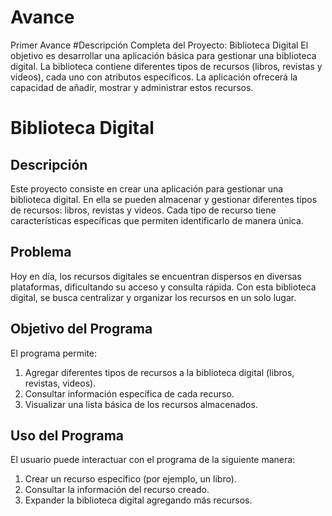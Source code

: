 # Avance
Primer Avance
#Descripción Completa del Proyecto: Biblioteca Digital
El objetivo es desarrollar una aplicación básica para gestionar una biblioteca digital. La biblioteca contiene diferentes tipos de recursos (libros, revistas y videos), cada uno con atributos específicos. La aplicación ofrecerá la capacidad de añadir, mostrar y administrar estos recursos.

# Biblioteca Digital

## Descripción
Este proyecto consiste en crear una aplicación para gestionar una biblioteca digital. En ella se pueden almacenar y gestionar diferentes tipos de recursos: libros, revistas y videos. Cada tipo de recurso tiene características específicas que permiten identificarlo de manera única.

## Problema
Hoy en día, los recursos digitales se encuentran dispersos en diversas plataformas, dificultando su acceso y consulta rápida. Con esta biblioteca digital, se busca centralizar y organizar los recursos en un solo lugar.

## Objetivo del Programa
El programa permite:
1. Agregar diferentes tipos de recursos a la biblioteca digital (libros, revistas, videos).
2. Consultar información específica de cada recurso.
3. Visualizar una lista básica de los recursos almacenados.

## Uso del Programa
El usuario puede interactuar con el programa de la siguiente manera:
1. Crear un recurso específico (por ejemplo, un libro).
2. Consultar la información del recurso creado.
3. Expander la biblioteca digital agregando más recursos.
